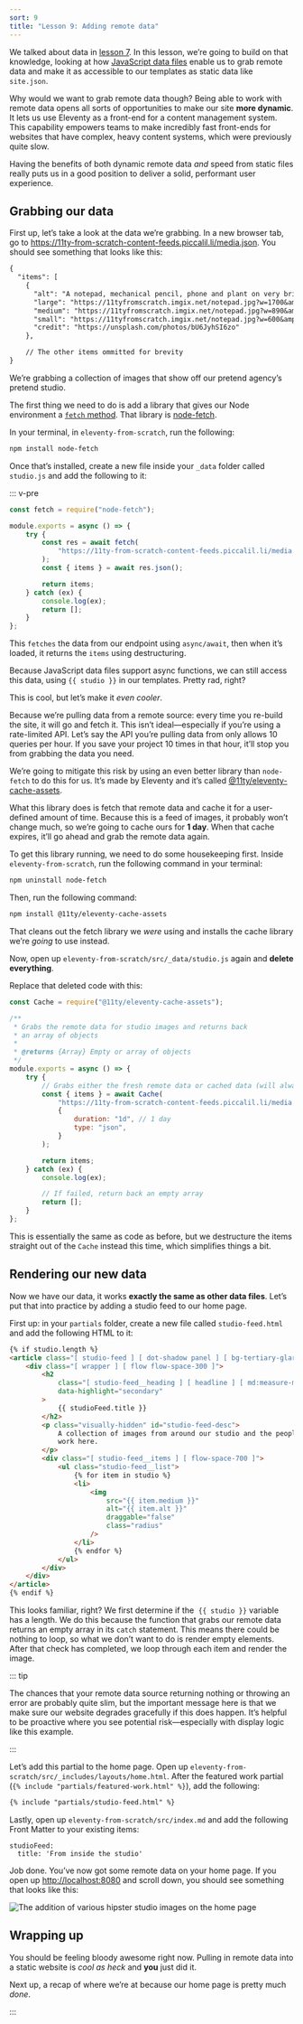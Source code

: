 ```yaml
---
sort: 9
title: "Lesson 9: Adding remote data"
---
```


We talked about data in [lesson 7](/lesson/7/). In this lesson, we’re going to build on that knowledge, looking at how [JavaScript data files](https://www.11ty.dev/docs/data-js/) enable us to grab remote data and make it as accessible to our templates as static data like `site.json`.

Why would we want to grab remote data though? Being able to work with remote data opens all sorts of opportunities to make our site **more dynamic**. It lets us use Eleventy as a front-end for a content management system. This capability empowers teams to make incredibly fast front-ends for websites that have complex, heavy content systems, which were previously quite slow.

Having the benefits of both dynamic remote data _and_ speed from static files really puts us in a good position to deliver a solid, performant user experience.

## Grabbing our data

First up, let’s take a look at the data we’re grabbing. In a new browser tab, go to <https://11ty-from-scratch-content-feeds.piccalil.li/media.json>. You should see something that looks like this:

```diff
{
  "items": [
    {
      "alt": "A notepad, mechanical pencil, phone and plant on very brightly lit desk",
      "large": "https://11tyfromscratch.imgix.net/notepad.jpg?w=1700&amp;q=60&amp;auto=format",
      "medium": "https://11tyfromscratch.imgix.net/notepad.jpg?w=890&amp;q=60&amp;auto=format",
      "small": "https://11tyfromscratch.imgix.net/notepad.jpg?w=600&amp;q=60&amp;auto=format",
      "credit": "https://unsplash.com/photos/bU6JyhSI6zo"
    },

    // The other items ommitted for brevity
}
```

We’re grabbing a collection of images that show off our pretend agency’s pretend studio.

The first thing we need to do is add a library that gives our Node environment a [`fetch` method](https://developer.mozilla.org/en-US/docs/Web/API/Fetch_API). That library is [node-fetch](https://github.com/node-fetch/node-fetch).

In your terminal, in `eleventy-from-scratch`, run the following:

```bash
npm install node-fetch
```

Once that’s installed, create a new file inside your `_data` folder called `studio.js` and add the following to it:

::: v-pre

```javascript
const fetch = require("node-fetch");

module.exports = async () => {
    try {
        const res = await fetch(
            "https://11ty-from-scratch-content-feeds.piccalil.li/media.json"
        );
        const { items } = await res.json();

        return items;
    } catch (ex) {
        console.log(ex);
        return [];
    }
};
```

This `fetches` the data from our endpoint using `async/await`, then when it’s loaded, it returns the `items` using destructuring.

Because JavaScript data files support async functions, we can still access this data, using `{{ studio }}` in our templates. Pretty rad, right?

This is cool, but let’s make it _even cooler_.

Because we’re pulling data from a remote source: every time you re-build the site, it will go and fetch it. This isn’t ideal—especially if you’re using a rate-limited API. Let’s say the API you’re pulling data from only allows 10 queries per hour. If you save your project 10 times in that hour, it’ll stop you from grabbing the data you need.

We’re going to mitigate this risk by using an even better library than `node-fetch` to do this for us. It’s made by Eleventy and it’s called [@11ty/eleventy-cache-assets](https://github.com/11ty/eleventy-cache-assets).

What this library does is fetch that remote data and cache it for a user-defined amount of time. Because this is a feed of images, it probably won’t change much, so we’re going to cache ours for **1 day**. When that cache expires, it’ll go ahead and grab the remote data again.

To get this library running, we need to do some housekeeping first. Inside `eleventy-from-scratch`, run the following command in your terminal:

```bash
npm uninstall node-fetch
```

Then, run the following command:

```bash
npm install @11ty/eleventy-cache-assets
```

That cleans out the fetch library we _were_ using and installs the cache library we’re _going_ to use instead.

Now, open up `eleventy-from-scratch/src/_data/studio.js` again and **delete everything**.

Replace that deleted code with this:

```javascript
const Cache = require("@11ty/eleventy-cache-assets");

/**
 * Grabs the remote data for studio images and returns back
 * an array of objects
 *
 * @returns {Array} Empty or array of objects
 */
module.exports = async () => {
    try {
        // Grabs either the fresh remote data or cached data (will always be fresh live)
        const { items } = await Cache(
            "https://11ty-from-scratch-content-feeds.piccalil.li/media.json",
            {
                duration: "1d", // 1 day
                type: "json",
            }
        );

        return items;
    } catch (ex) {
        console.log(ex);

        // If failed, return back an empty array
        return [];
    }
};
```

This is essentially the same as code as before, but we destructure the items straight out of the `Cache` instead this time, which simplifies things a bit.

## Rendering our new data

Now we have our data, it works **exactly the same as other data files**. Let’s put that into practice by adding a studio feed to our home page.

First up: in your `partials` folder, create a new file called `studio-feed.html` and add the following HTML to it:

```html
{% if studio.length %}
<article class="[ studio-feed ] [ dot-shadow panel ] [ bg-tertiary-glare ]">
    <div class="[ wrapper ] [ flow flow-space-300 ]">
        <h2
            class="[ studio-feed__heading ] [ headline ] [ md:measure-micro ]"
            data-highlight="secondary"
        >
            {{ studioFeed.title }}
        </h2>
        <p class="visually-hidden" id="studio-feed-desc">
            A collection of images from around our studio and the people who
            work here.
        </p>
        <div class="[ studio-feed__items ] [ flow-space-700 ]">
            <ul class="studio-feed__list">
                {% for item in studio %}
                <li>
                    <img
                        src="{{ item.medium }}"
                        alt="{{ item.alt }}"
                        draggable="false"
                        class="radius"
                    />
                </li>
                {% endfor %}
            </ul>
        </div>
    </div>
</article>
{% endif %}
```

This looks familiar, right? We first determine if the &nbsp;`{{ studio }}` variable has a length. We do this because the function that grabs our remote data returns an empty array in its `catch` statement. This means there could be nothing to loop, so what we don’t want to do is render empty elements. After that check has completed, we loop through each item and render the image.

::: tip

The chances that your remote data source returning nothing or throwing an error are probably quite slim, but the important message here is that we make sure our website degrades gracefully if this does happen. It’s helpful to be proactive where you see potential risk—especially with display logic like this example.

:::

Let’s add this partial to the home page. Open up `eleventy-from-scratch/src/_includes/layouts/home.html`. After the featured work partial (`{% include "partials/featured-work.html" %}`), add the following:

```html
{% include "partials/studio-feed.html" %}
```

Lastly, open up `eleventy-from-scratch/src/index.md` and add the following Front Matter to your existing items:

```
studioFeed:
  title: 'From inside the studio'
```

Job done. You’ve now got some remote data on your home page. If you open up <http://localhost:8080> and scroll down, you should see something that looks like this:

![The addition of various hipster studio images on the home page](/images/courses/learn-eleventy-from-scratch/ss-studio-feed.jpg)

## Wrapping up

You should be feeling bloody awesome right now. Pulling in remote data into a static website is _cool as heck_ and **you** just did it.

Next up, a recap of where we’re at because our home page is pretty much _done_.

:::
